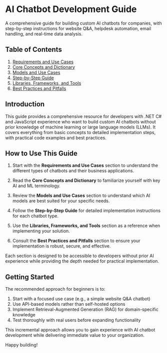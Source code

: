 # AI Chatbot Development Guide

A comprehensive guide for building custom AI chatbots for companies, with step-by-step instructions for website Q&A, helpdesk automation, email handling, and real-time data analysis.

## Table of Contents

1. [Requirements and Use Cases](requirements_and_use_cases.md)
2. [Core Concepts and Dictionary](core_concepts_and_dictionary.md)
3. [Models and Use Cases](models_and_use_cases.md)
4. [Step-by-Step Guide](step_by_step_guide.md)
5. [Libraries, Frameworks, and Tools](libraries_and_frameworks.md)
6. [Best Practices and Pitfalls](best_practices_and_pitfalls.md)

## Introduction

This guide provides a comprehensive resource for developers with .NET C# and JavaScript experience who want to build custom AI chatbots without prior knowledge of machine learning or large language models (LLMs). It covers everything from basic concepts to detailed implementation steps, with practical code examples and best practices.

## How to Use This Guide

1. Start with the **Requirements and Use Cases** section to understand the different types of chatbots and their business applications.

2. Read the **Core Concepts and Dictionary** to familiarize yourself with key AI and ML terminology.

3. Review the **Models and Use Cases** section to understand which AI models are best suited for your specific needs.

4. Follow the **Step-by-Step Guide** for detailed implementation instructions for each chatbot type.

5. Use the **Libraries, Frameworks, and Tools** section as a reference when implementing your solution.

6. Consult the **Best Practices and Pitfalls** section to ensure your implementation is robust, secure, and effective.

Each section is designed to be accessible to developers without prior AI experience while providing the depth needed for practical implementation.

## Getting Started

The recommended approach for beginners is to:

1. Start with a focused use case (e.g., a simple website Q&A chatbot)
2. Use API-based models rather than self-hosted options
3. Implement Retrieval-Augmented Generation (RAG) for domain-specific knowledge
4. Test thoroughly with real users before expanding functionality

This incremental approach allows you to gain experience with AI chatbot development while delivering immediate value to your organization.

Happy building!
